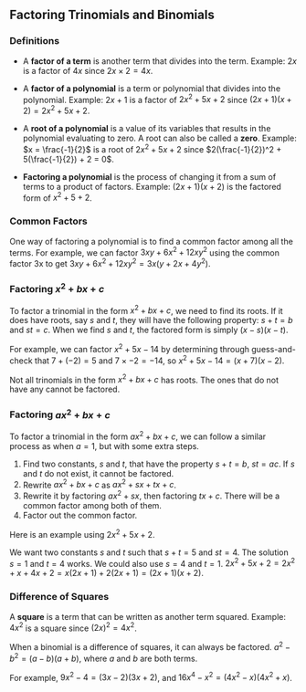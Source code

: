 Factoring Trinomials and Binomials
-------

### Definitions

* A **factor of a term** is another term that divides into the term. Example: $2x$ is a factor of $4x$ since $2x \times 2 = 4x$.

* A **factor of a polynomial** is a term or polynomial that divides into the polynomial. Example: $2x + 1$ is a factor of $2x^2 + 5x + 2$ since $(2x + 1)(x + 2)= 2x^2 + 5x + 2$.
 
* A **root of a polynomial** is a value of its variables that results in the polynomial evaluating to zero. A root can also be called a **zero**. Example: $x = \frac{-1}{2}$ is a root of $2x^2 + 5x + 2$ since $2(\frac{-1}{2})^2 + 5(\frac{-1}{2}) + 2 = 0$.

* **Factoring a polynomial** is the process of changing it from a sum of terms to a product of factors. Example: $(2x + 1)(x + 2)$ is the factored form of $x^2 + 5 + 2$.

 
### Common Factors

One way of factoring a polynomial is to find a common factor among all the terms. For example, we can factor $3xy + 6x^2 + 12xy^2$ using the common factor 3x to get $3xy + 6x^2 + 12xy^2 = 3x(y + 2x + 4y^2)$.


### Factoring $x^2 + bx + c$

To factor a trinomial in the form $x^2 + bx + c$, we need to find its roots. If it does have roots, say $s$ and $t$, they will have the following property: $s + t = b$ and $st = c$. When we find $s$ and $t$, the factored form is simply $(x - s)(x - t)$.

For example, we can factor $x^2 + 5x - 14$ by determining through guess-and-check that $7 + (-2) = 5$ and $7 \times -2 = -14$, so $x^2 + 5x - 14 = (x + 7)(x - 2)$.

Not all trinomials in the form $x^2 + bx + c$ has roots. The ones that do not have any cannot be factored.


### Factoring $ax^2 + bx + c$

To factor a trinomial in the form $ax^2 + bx + c$, we can follow a similar process as when $a = 1$, but with some extra steps.

1. Find two constants, $s$ and $t$, that have the property $s + t = b$, $st = ac$. If $s$ and $t$ do not exist, it cannot be factored.
2. Rewrite $ax^2 + bx + c$ as $ax^2 + sx + tx + c$.
3. Rewrite it by factoring $ax^2 + sx$, then factoring $tx + c$. There will be a common factor among both of them.
4. Factor out the common factor.

Here is an example using $2x^2 + 5x + 2$.

We want two constants $s$ and $t$ such that $s + t = 5$ and $st = 4$. The solution $s = 1$ and $t = 4$ works. We could also use $s = 4$ and $t = 1$.
$2x^2 + 5x + 2 = 2x^2 + x + 4x + 2 = x(2x + 1) + 2(2x +1)= (2x + 1)(x + 2)$.


### Difference of Squares

A **square** is a term that can be written as another term squared. Example: $4x^2$ is a square since $(2x)^2 = 4x^2$.

When a binomial is a difference of squares, it can always be factored. $a^2 - b^2 = (a-b)(a+b)$, where $a$ and $b$ are both terms.

For example, $9x^2 - 4 = (3x - 2)(3x + 2)$, and $16x^4 - x^2 = (4x^2 - x)(4x^2 + x)$.
